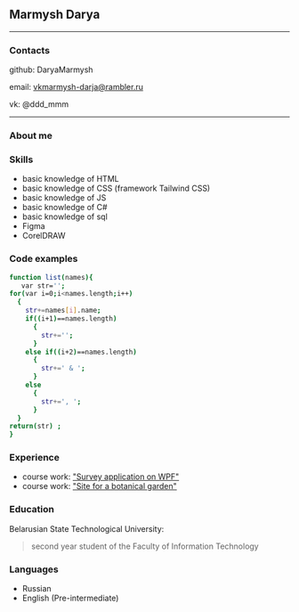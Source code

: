 ## Marmysh Darya
--------
### Contacts

github: DaryaMarmysh 

email: vkmarmysh-darja@rambler.ru

vk: @ddd_mmm

---
### About me

### Skills
* basic knowledge of HTML
* basic knowledge of CSS (framework Tailwind CSS)
* basic knowledge of JS
* basic knowledge of C#
* basic knowledge of sql
* Figma
* CorelDRAW
### Code examples
```sh
function list(names){
   var str='';
for(var i=0;i<names.length;i++)
  {
    str+=names[i].name;
    if((i+1)==names.length)
      {
        str+='';
      }
    else if((i+2)==names.length)
      {
        str+=' & ';
      }
    else
      {
        str+=', ';
      }
  }
return(str) ;
}
```
### Experience
* course work: ["Survey application on WPF"](https://github.com/DaryaMarmysh/WPF_project)
* course work: ["Site for a botanical garden"](https://github.com/DaryaMarmysh/botanic_garden_website)
### Education
Belarusian State Technological University:

>second year student of the Faculty of Information Technology
### Languages
* Russian
* English (Pre-intermediate)

